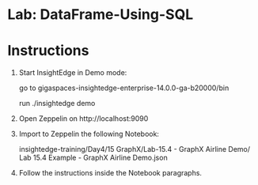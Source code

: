 # Lab: DataFrame-Using-SQL

# Instructions

1. Start InsightEdge in Demo mode:

    go to gigaspaces-insightedge-enterprise-14.0.0-ga-b20000/bin

    run ./insightedge demo

2. Open Zeppelin on http://localhost:9090

3. Import to Zeppelin the following Notebook:

    insightedge-training/Day4/15 GraphX/Lab-15.4 - GraphX Airline Demo/
    Lab 15.4 Example - GraphX Airline Demo.json

4. Follow the instructions inside the Notebook paragraphs.
